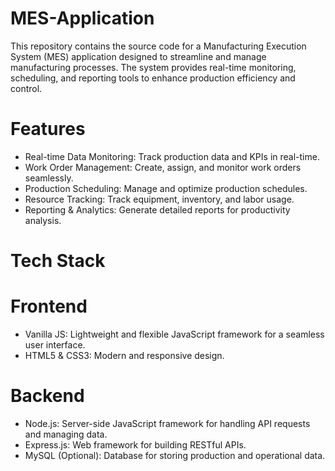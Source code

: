 # MES-Application
This repository contains the source code for a Manufacturing Execution System (MES) application designed to streamline and manage manufacturing processes. The system provides real-time monitoring, scheduling, and reporting tools to enhance production efficiency and control.
# Features
- Real-time Data Monitoring: Track production data and KPIs in real-time.
- Work Order Management: Create, assign, and monitor work orders seamlessly.
- Production Scheduling: Manage and optimize production schedules.
- Resource Tracking: Track equipment, inventory, and labor usage.
- Reporting & Analytics: Generate detailed reports for productivity analysis.
# Tech Stack
# Frontend
- Vanilla JS: Lightweight and flexible JavaScript framework for a seamless user interface.
- HTML5 & CSS3: Modern and responsive design.
# Backend
- Node.js: Server-side JavaScript framework for handling API requests and managing data.
- Express.js: Web framework for building RESTful APIs.
- MySQL (Optional): Database for storing production and operational data.
